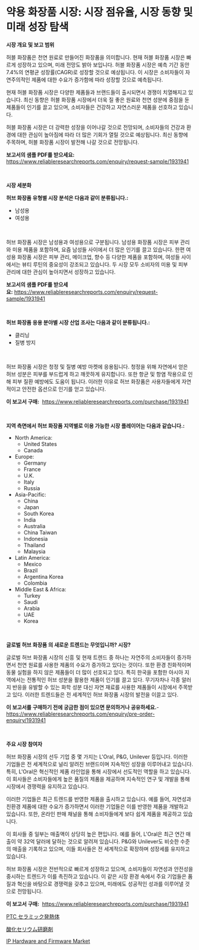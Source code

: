 <p><h1>약용 화장품 시장: 시장 점유율, 시장 동향 및 미래 성장 탐색</h1></p><p><strong>시장 개요 및 보고 범위</strong></p>
<p><p>허블 화장품은 천연 원료로 만들어진 화장품을 의미합니다. 현재 허블 화장품 시장은 빠르게 성장하고 있으며, 미래 전망도 밝아 보입니다. 허블 화장품 시장은 예측 기간 동안 7.4%의 연평균 성장률(CAGR)로 성장할 것으로 예상됩니다. 이 시장은 소비자들이 자연주의적인 제품에 대한 수요가 증가함에 따라 성장할 것으로 예측됩니다.</p><p>현재 허블 화장품 시장은 다양한 제품들과 브랜드들이 출시되면서 경쟁이 치열해지고 있습니다. 최신 동향은 허블 화장품 시장에서 더욱 질 좋은 원료와 천연 성분에 중점을 둔 제품들이 인기를 끌고 있으며, 소비자들은 건강하고 자연스러운 제품을 선호하고 있습니다.</p><p>허블 화장품 시장은 더 강력한 성장을 이어나갈 것으로 전망되며, 소비자들의 건강과 환경에 대한 관심이 높아짐에 따라 더 많은 기회가 열릴 것으로 예상됩니다. 최신 동향에 주목하며, 허블 화장품 시장이 발전해 나갈 것으로 전망됩니다.</p></p>
<p><strong>보고서의 샘플 PDF를 받으세요:</strong> <a href="https://www.reliableresearchreports.com/enquiry/request-sample/1931941">https://www.reliableresearchreports.com/enquiry/request-sample/1931941</a></p>
<p>&nbsp;</p>
<p><strong>시장 세분화</strong></p>
<p><strong>허브 화장품 유형별 시장 분석은 다음과 같이 분류됩니다.:</strong></p>
<p><ul><li>남성용</li><li>여성용</li></ul></p>
<p>&nbsp;</p>
<p><p>허브 화장품 시장은 남성용과 여성용으로 구분됩니다. 남성용 화장품 시장은 피부 관리와 미용 제품을 포함하며, 요즘 남성들 사이에서 더 많은 인기를 끌고 있습니다. 한편 여성용 화장품 시장은 피부 관리, 메이크업, 향수 등 다양한 제품을 포함하며, 여성들 사이에서는 뷰티 루틴의 중요성이 강조되고 있습니다. 두 시장 모두 소비자의 미용 및 피부 관리에 대한 관심이 높아지면서 성장하고 있습니다.</p></p>
<p><strong>보고서의 샘플 PDF를 받으세요:</strong>&nbsp;<a href="https://www.reliableresearchreports.com/enquiry/request-sample/1931941">https://www.reliableresearchreports.com/enquiry/request-sample/1931941</a></p>
<p>&nbsp;</p>
<p><strong> 허브 화장품 응용 분야별 시장 산업 조사는 다음과 같이 분류됩니다.:</strong></p>
<p><ul><li>클리닝</li><li>질병 방지</li></ul></p>
<p>&nbsp;</p>
<p><p>허브 화장품 시장은 청정 및 질병 예방 마켓에 응용됩니다. 청정을 위해 자연에서 얻은 허브 성분은 피부를 부드럽게 하고 깨끗하게 유지합니다. 또한 항균 및 항염 작용으로 인해 피부 질환 예방에도 도움이 됩니다. 이러한 이유로 허브 화장품은 사용자들에게 자연적이고 안전한 옵션으로 인기를 얻고 있습니다.</p></p>
<p><strong>이 보고서 구매:</strong>&nbsp; <a href="https://www.reliableresearchreports.com/purchase/1931941">https://www.reliableresearchreports.com/purchase/1931941</a></p>
<p>&nbsp;</p>
<p><strong>지역 측면에서 허브 화장품 지역별로 이용 가능한 시장 플레이어는 다음과 같습니다.:</strong></p>
<p><ul>
    <li>
        North America:
        <ul>
            <li>United States</li>
            <li>Canada</li>
        </ul>
    </li>
    <li>
        Europe:
        <ul>
            <li>Germany</li>
            <li>France</li>
            <li>U.K.</li>
            <li>Italy</li>
            <li>Russia</li>
        </ul>
    </li>
    <li>
        Asia-Pacific:
        <ul>
            <li>China</li>
            <li>Japan</li>
            <li>South Korea</li>
            <li>India</li>
            <li>Australia</li>
            <li>China Taiwan</li>
            <li>Indonesia</li>
            <li>Thailand</li>
            <li>Malaysia</li>
        </ul>
    </li>
    <li>
        Latin America:
        <ul>
            <li>Mexico</li>
            <li>Brazil</li>
            <li>Argentina Korea</li>
            <li>Colombia</li>
        </ul>
    </li>
    <li>
        Middle East & Africa:
        <ul>
            <li>Turkey</li>
            <li>Saudi</li>
            <li>Arabia</li>
            <li>UAE</li>
            <li>Korea</li>
        </ul>
    </li>
    </ul></p>
<p>&nbsp;</p>
<p><strong>글로벌 허브 화장품 의 새로운 트렌드는 무엇입니까? 시장?</strong></p>
<p><p>글로벌 허브 화장품 시장의 신흥 및 현재 트렌드 중 하나는 자연주의 소비자들이 증가하면서 천연 원료를 사용한 제품의 수요가 증가하고 있다는 것이다. 또한 환경 친화적이며 동물 실험을 하지 않은 제품들이 더 많이 선호되고 있다. 특히 한국을 포함한 아시아 지역에서는 전통적인 허브 성분을 활용한 제품이 인기를 끌고 있다. 무기자차나 각종 알러지 반응을 유발할 수 있는 화학 성분 대신 자연 재료를 사용한 제품들이 시장에서 주목받고 있다. 이러한 트렌드들은 전 세계적인 허브 화장품 시장의 발전을 이끌고 있다.</p></p>
<p><strong>이 보고서를 구매하기 전에 궁금한 점이 있으면 문의하거나 공유하세요.</strong>- <a href="https://www.reliableresearchreports.com/enquiry/pre-order-enquiry/1931941">https://www.reliableresearchreports.com/enquiry/pre-order-enquiry/1931941</a></p>
<p>&nbsp;</p>
<p><strong>주요 시장 참여자</strong></p>
<p><p>허브 화장품 시장의 선두 기업 중 몇 가지는 L'Oral, P&G, Unilever 등입니다. 이러한 기업들은 전 세계적으로 널리 알려진 브랜드이며 지속적인 성장을 이루어내고 있습니다. 특히, L'Oral은 혁신적인 제품 라인업을 통해 시장에서 선도적인 역할을 하고 있습니다. 이 회사들은 소비자들에게 높은 품질의 제품을 제공하며 지속적인 연구 및 개발을 통해 시장에서 경쟁력을 유지하고 있습니다.</p><p>이러한 기업들은 최근 트렌드를 반영한 제품을 출시하고 있습니다. 예를 들어, 자연성과 친환경 제품에 대한 수요가 증가하면서 이러한 기업들은 이를 반영한 제품을 개발하고 있습니다. 또한, 온라인 판매 채널을 통해 소비자들에게 보다 쉽게 제품을 제공하고 있습니다.</p><p>이 회사들 중 일부는 매출액이 상당히 높은 편입니다. 예를 들어, L'Oral은 최근 연간 매출이 약 32억 달러에 달하는 것으로 알려져 있습니다. P&G와 Unilever도 비슷한 수준의 매출을 기록하고 있으며, 이들 회사들은 전 세계적으로 확장하며 성장세를 유지하고 있습니다.</p><p>허브 화장품 시장은 전반적으로 빠르게 성장하고 있으며, 소비자들이 자연성과 안전성을 중시하는 트렌드가 이를 촉진하고 있습니다. 이 같은 시장 환경 속에서 주요 기업들은 품질과 혁신을 바탕으로 경쟁력을 갖추고 있으며, 미래에도 성공적인 성과를 이루어낼 것으로 전망됩니다.</p></p>
<p><strong>이 보고서 구매:</strong>&nbsp;&nbsp;<a href="https://www.reliableresearchreports.com/purchase/1931941">https://www.reliableresearchreports.com/purchase/1931941</a></p>
<p><p><a href="https://github.com/laurenreichert/Market-Research-Report-List-1/blob/main/696764212500.md">PTC セラミック発熱体</a></p><p><a href="https://github.com/RodHoppe07/Market-Research-Report-List-1/blob/main/486625012501.md">酸化セリウム研磨剤</a></p><p><a href="https://github.com/mbisetmhermsr/Market-Research-Report-List-1/blob/main/ip-hardware-and-firmware-market.md">IP Hardware and Firmware Market</a></p></p>
